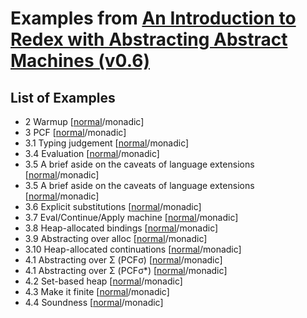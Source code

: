 # Examples from [An Introduction to Redex with Abstracting Abstract Machines (v0.6)](https://dvanhorn.github.io/redex-aam-tutorial/)

## List of Examples

* 2 Warmup [[normal](normal/l.rkt)/monadic]
* 3 PCF [[normal](normal/pcf.rkt)/monadic]
* 3.1 Typing judgement [[normal](normal/pcf-t.rkt)/monadic]
* 3.4 Evaluation [[normal](normal/pcf-bigstep.rkt)/monadic]
* 3.5 A brief aside on the caveats of language extensions [[normal](normal/l0.rkt)/monadic]
* 3.5 A brief aside on the caveats of language extensions [[normal](normal/l1.rkt)/monadic]
* 3.6 Explicit substitutions [[normal](normal/pcf-rho.rkt)/monadic]
* 3.7 Eval/Continue/Apply machine [[normal](normal/pcf-varsigma.rkt)/monadic]
* 3.8 Heap-allocated bindings [[normal](normal/pcf-sigma.rkt)/monadic]
* 3.9 Abstracting over alloc [[normal](normal/pcf-sigma-alloc.rkt)/monadic]
* 3.10 Heap-allocated continuations [[normal](normal/pcf-sigma-star.rkt)/monadic]
* 4.1 Abstracting over Σ (PCFσ) [[normal](normal/pcf-sigma-sigma.rkt)/monadic]
* 4.1 Abstracting over Σ (PCFσ*) [[normal](normal/pcf-sigma-star-sigma.rkt)/monadic]
* 4.2 Set-based heap [[normal](normal/pcf-o.rkt)/monadic]
* 4.3 Make it finite [[normal](normal/pcf-hat.rkt)/monadic]
* 4.4 Soundness [[normal](normal/soundness.rkt)/monadic]
